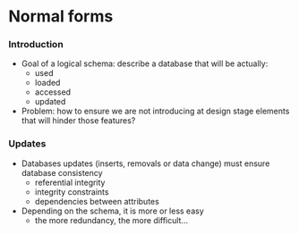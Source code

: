 
# Normal forms

### Introduction

- Goal of a logical schema: describe a database that will be actually:
  - used
  - loaded
  - accessed
  - updated
- Problem: how to ensure we are not introducing at design stage elements that will hinder those features?


### Updates

- Databases updates (inserts, removals or data change) must ensure database consistency
  - referential integrity
  - integrity constraints
  - dependencies between attributes
- Depending on the schema, it is more or less easy
  - the more redundancy, the more difficult...
